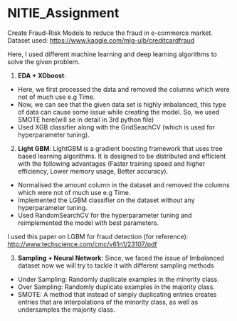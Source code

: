 # NITIE_Assignment
Create Fraud-Risk Models to reduce the fraud in e-commerce market.
Dataset used: https://www.kaggle.com/mlg-ulb/creditcardfraud

Here, I used different machine learning and deep learning algorithms to solve the given problem.

1) **EDA + XGboost**: 
 - Here, we first processed the data and removed the columns which were not of much use e.g Time.
 - Now, we can see that the given data set is highly imbalanced, this type of data can cause some issue while creating the model. So, we used SMOTE here(will se in detail in 3rd python file)
 - Used XGB classifier along with the GridSeachCV (which is used for hyperparameter tuning).
 
2) **Light GBM**: 
 LightGBM is a gradient boosting framework that uses tree based learning algorithms. It is designed to be distributed and efficient with the following advantages    (Faster training speed and higher efficiency, Lower memory usage, Better accuracy).
 - Normalised the amount column in the dataset and removed the columns which were not of much use e.g Time.
 - Implemented the LGBM classifier on the dataset without any hyperparameter tuning.
 - Used RandomSearchCV for the hyperparameter tuning and reimplemented the model with best parameters.

 I used this paper on LGBM for fraud detection (for reference): http://www.techscience.com/cmc/v61n1/23107/pdf
 
3) **Sampling + Neural Network**: Since, we faced the issue of Imbalanced dataset now we will try to tackle it with different sampling methods
 - Under Sampling: Randomly duplicate examples in the minority class.
 - Over Sampling: Randomly duplicate examples in the majority class.
 - SMOTE: A method that instead of simply duplicating entries creates entries that are interpolations of the minority class, as well as undersamples the majority class.

